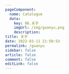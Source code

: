 ```yaml
---
pageComponent: 
  name: Catalogue
  data: 
    key: 06.关于
    imgUrl: /img/guanyu.png
    description: 
title: 关于
date: 2022-03-11 21:50:53
permalink: /guanyu
sidebar: false
article: false
comment: false
editLink: false
---
```


